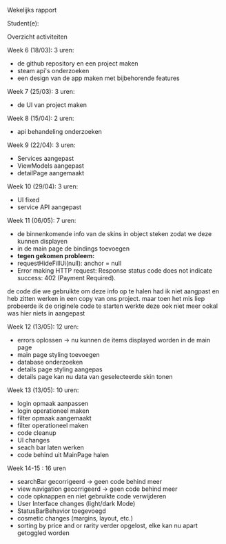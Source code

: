 Wekelijks rapport

Student(e):                                                       

Overzicht activiteiten

Week 6 (18/03): 3 uren:
- de github repository en een project maken
- steam api's onderzoeken
- een design van de app maken met bijbehorende features


Week 7 (25/03): 3 uren:
- de UI van project maken
  


Week 8 (15/04): 2 uren:
- api behandeling onderzoeken


Week 9 (22/04): 3 uren:
- Services aangepast
- ViewModels aangepast
- detailPage aangemaakt


Week 10 (29/04): 3 uren:
- UI fixed
- service API aangepast


Week 11 (06/05): 7 uren:
- de binnenkomende info van de skins in object steken zodat we deze kunnen displayen
- in de main page de bindings toevoegen
- **tegen gekomen probleem:**
- requestHideFillUi(null): anchor = null
- Error making HTTP request: Response status code does not indicate success: 402 (Payment Required).

de code die we gebruikte om deze info op te halen had ik niet aangpast en heb zitten werken in een copy van ons project.
maar toen het mis liep probeerde ik de originele code te starten werkte deze ook niet meer ookal was hier niets in aangepast



Week 12 (13/05): 12 uren:
- errors oplossen -> nu kunnen de items displayed worden in de main page
- main page styling toevoegen
- database onderzoeken
- details page styling aangepas
- details page kan nu data van geselecteerde skin tonen

Week 13 (13/05): 10 uren:
- login opmaak aanpassen
- login operationeel maken
- filter opmaak aangemaakt
- filter operationeel maken
- code cleanup
- UI changes
- seach bar laten werken
- code behind uit MainPage halen

Week 14-15 : 16 uren
- searchBar gecorrigeerd -> geen code behind meer
- view navigation gecorrigeerd -> geen code behind meer
- code opknappen en niet gebruikte code verwijderen
- User Interface changes (light/dark Mode)
- StatusBarBehavior toegevoegd
- cosmetic changes (margins, layout, etc.)
- sorting by price and or rarity verder opgelost, elke kan nu apart getoggled worden

